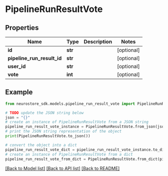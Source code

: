 # PipelineRunResultVote


## Properties

Name | Type | Description | Notes
------------ | ------------- | ------------- | -------------
**id** | **str** |  | [optional] 
**pipeline_run_result_id** | **str** |  | [optional] 
**user_id** | **str** |  | [optional] 
**vote** | **int** |  | [optional] 

## Example

```python
from neurostore_sdk.models.pipeline_run_result_vote import PipelineRunResultVote

# TODO update the JSON string below
json = "{}"
# create an instance of PipelineRunResultVote from a JSON string
pipeline_run_result_vote_instance = PipelineRunResultVote.from_json(json)
# print the JSON string representation of the object
print(PipelineRunResultVote.to_json())

# convert the object into a dict
pipeline_run_result_vote_dict = pipeline_run_result_vote_instance.to_dict()
# create an instance of PipelineRunResultVote from a dict
pipeline_run_result_vote_from_dict = PipelineRunResultVote.from_dict(pipeline_run_result_vote_dict)
```
[[Back to Model list]](../README.md#documentation-for-models) [[Back to API list]](../README.md#documentation-for-api-endpoints) [[Back to README]](../README.md)


